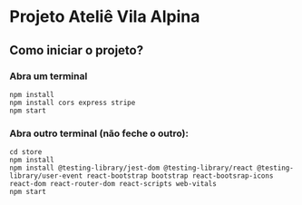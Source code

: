 # Projeto Ateliê Vila Alpina

## Como iniciar o projeto?

### Abra um terminal

```
npm install
npm install cors express stripe
npm start
```

### Abra outro terminal (não feche o outro):

```
cd store
npm install
npm install @testing-library/jest-dom @testing-library/react @testing-library/user-event react-bootstrap bootstrap react-bootsrap-icons react-dom react-router-dom react-scripts web-vitals
npm start
```
